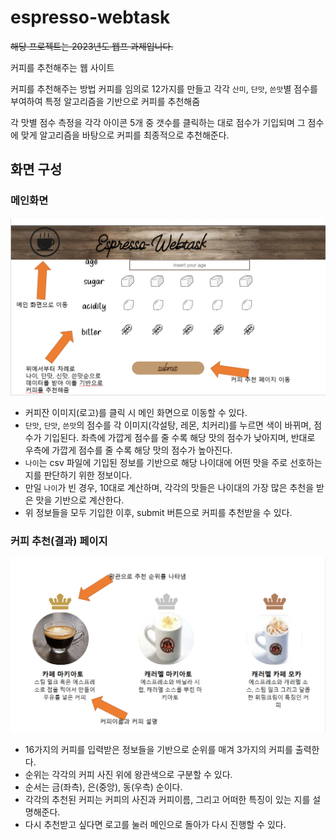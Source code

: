 ﻿# espresso-webtask

~~해당 프로젝트는 2023년도 웹프 과제입니다.~~

커피를 추천해주는 웹 사이트 

커피를 추천해주는 방법
커피를 임의로 12가지를 만들고
각각 `산미`, `단맛`, `쓴맛`별 점수를 부여하여
특정 알고리즘을 기반으로 커피를 추천해줌

각 맛별 점수 측정을 각각 아이콘 5개 중 갯수를 클릭하는 대로 점수가 기입되며
그 점수에 맞게 알고리즘을 바탕으로 커피를 최종적으로 추천해준다.

## 화면 구성
### 메인화면
![메인화면](images/github_image(1).png)
* 커피잔 이미지(로고)를 클릭 시 메인 화면으로 이동할 수 있다.
* `단맛`, `단맛`, `쓴맛`의 점수를 각 이미지(각설탕, 레몬, 치커리)를 누르면 색이 바뀌며, 점수가 기입된다. 좌측에 가깝게 점수를 줄 수록 해당 맛의 점수가 낮아지며, 반대로 우측에 가깝게 점수를 줄 수록 해당 맛의 점수가 높아진다.
* `나이`는 csv 파일에 기입된 정보를 기반으로 해당 나이대에 어떤 맛을 주로 선호하는 지를 판단하기 위한 정보이다.
* 만일 `나이`가 빈 경우, 10대로 계산하며, 각각의 맛들은 나이대의 가장 많은 추천을 받은 맛을 기반으로 계산한다.
* 위 정보들을 모두 기입한 이후, submit 버튼으로 커피를 추천받을 수 있다.

### 커피 추천(결과) 페이지
![추천 페이지](images/github_image(2).png)
* 16가지의 커피를 입력받은 정보들을 기반으로 순위를 매겨 3가지의 커피를 출력한다.
* 순위는 각각의 커피 사진 위에 왕관색으로 구분할 수 있다.
* 순서는 금(좌측), 은(중앙), 동(우측) 순이다.
* 각각의 추천된 커피는 커피의 사진과 커피이름, 그리고 어떠한 특징이 있는 지를 설명해준다.
* 다시 추천받고 싶다면 로고를 눌러 메인으로 돌아가 다시 진행할 수 있다.
